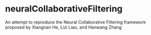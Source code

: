 # neuralCollaborativeFiltering
An attempt to reproduce the Neural Collaborative Filtering framework proposed by Xiangnan He, Lizi Liao, and Hanwang Zhang
